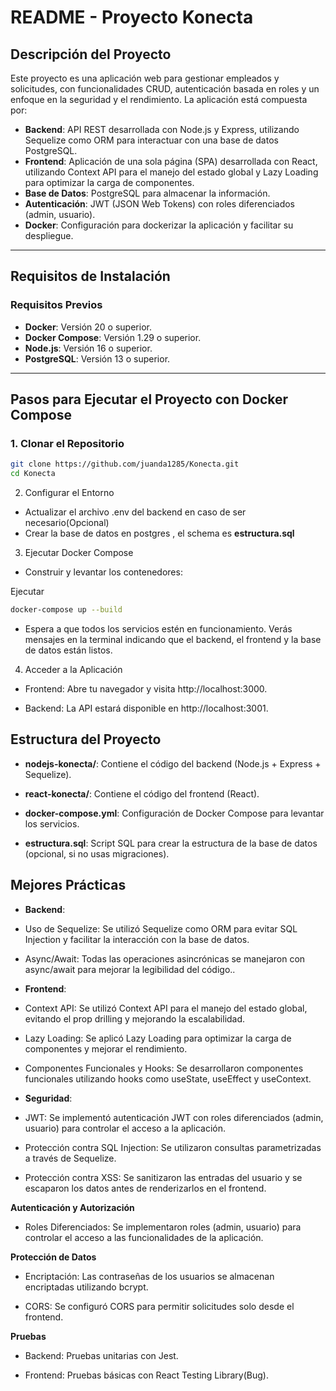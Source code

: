 # README - Proyecto Konecta

## Descripción del Proyecto
Este proyecto es una aplicación web para gestionar empleados y solicitudes, con funcionalidades CRUD, autenticación basada en roles y un enfoque en la seguridad y el rendimiento. La aplicación está compuesta por:

- **Backend**: API REST desarrollada con Node.js y Express, utilizando Sequelize como ORM para interactuar con una base de datos PostgreSQL.
- **Frontend**: Aplicación de una sola página (SPA) desarrollada con React, utilizando Context API para el manejo del estado global y Lazy Loading para optimizar la carga de componentes.
- **Base de Datos**: PostgreSQL para almacenar la información.
- **Autenticación**: JWT (JSON Web Tokens) con roles diferenciados (admin, usuario).
- **Docker**: Configuración para dockerizar la aplicación y facilitar su despliegue.

---

## Requisitos de Instalación

### Requisitos Previos
- **Docker**: Versión 20 o superior.  
- **Docker Compose**: Versión 1.29 o superior.  
- **Node.js**: Versión 16 o superior.
- **PostgreSQL**: Versión 13 o superior.  

---

## Pasos para Ejecutar el Proyecto con Docker Compose  

### 1. Clonar el Repositorio
```sh
git clone https://github.com/juanda1285/Konecta.git  
cd Konecta 
```  
2. Configurar el Entorno  
 -  Actualizar el archivo .env del backend en caso de ser necesario(Opcional)
 -  Crear la base de datos en postgres , el schema es **estructura.sql**

3. Ejecutar Docker Compose
 - Construir y levantar los contenedores:

Ejecutar
```sh
docker-compose up --build
```   
- Espera a que todos los servicios estén en funcionamiento. Verás mensajes en la terminal indicando que el backend, el frontend y la base de datos están listos.

4. Acceder a la Aplicación
- Frontend: Abre tu navegador y visita http://localhost:3000.

- Backend: La API estará disponible en http://localhost:3001.

## Estructura del Proyecto
- **nodejs-konecta/**: Contiene el código del backend (Node.js + Express + Sequelize).

- **react-konecta/**: Contiene el código del frontend (React).

- **docker-compose.yml**: Configuración de Docker Compose para levantar los servicios.

- **estructura.sql**: Script SQL para crear la estructura de la base de datos (opcional, si no usas migraciones).

 ## Mejores Prácticas
- **Backend**:
- Uso de Sequelize: Se utilizó Sequelize como ORM para evitar SQL Injection y facilitar la interacción con la base de datos.
- Async/Await: Todas las operaciones asincrónicas se manejaron con async/await para mejorar la legibilidad del código..

 - **Frontend**:
- Context API: Se utilizó Context API para el manejo del estado global, evitando el prop drilling y mejorando la escalabilidad.  
- Lazy Loading: Se aplicó Lazy Loading para optimizar la carga de componentes y mejorar el rendimiento.  
- Componentes Funcionales y Hooks: Se desarrollaron componentes funcionales utilizando hooks como useState, useEffect y useContext.  

- **Seguridad**:
- JWT: Se implementó autenticación JWT con roles diferenciados (admin, usuario) para controlar el acceso a la aplicación.

- Protección contra SQL Injection: Se utilizaron consultas parametrizadas a través de Sequelize.

- Protección contra XSS: Se sanitizaron las entradas del usuario y se escaparon los datos antes de renderizarlos en el frontend.

**Autenticación y Autorización**

-  Roles Diferenciados: Se implementaron roles (admin, usuario) para controlar el acceso a las funcionalidades de la aplicación.

**Protección de Datos**
- Encriptación: Las contraseñas de los usuarios se almacenan encriptadas utilizando bcrypt.

- CORS: Se configuró CORS para permitir solicitudes solo desde el frontend.

**Pruebas**
- Backend: Pruebas unitarias con Jest.

 - Frontend: Pruebas básicas con React Testing Library(Bug).
